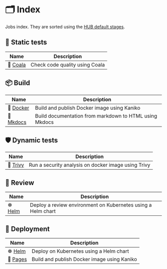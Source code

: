 # 🗂 Index

Jobs index. They are sorted using the [HUB default stages](/getting-started#stages).

## 🔎 Static tests

| Name | Description |
| ---- | ----------- |
| 🐨 [Coala](/jobs/static_tests/coala) | Check code quality using Coala |

## 📦 Build

| Name | Description |
| ---- | ----------- |
| 🐳 [Docker](/jobs/build/docker) | Build and publish Docker image using Kaniko |
| 📃 [Mkdocs](/jobs/build/mkdocs) | Build documentation from markdown to HTML using Mkdocs|

## 🛡 Dynamic tests

| Name | Description |
| ---- | ----------- |
| 🧱 [Trivy](/jobs/dynamic_tests/trivy) | Run a security analysis on docker image using Trivy |

## 🙋 Review

| Name | Description |
| ---- | ----------- |
| ☸️ [Helm](/jobs/deployment/helm) | Deploy a review environment on Kubernetes using a Helm chart |

## 🚀 Deployment

| Name | Description |
| ---- | ----------- |
| ☸️ [Helm](/jobs/deployment/helm) | Deploy on Kubernetes using a Helm chart |
| 🦊 [Pages](/jobs/deployment/pages) | Build and publish Docker image using Kaniko |

